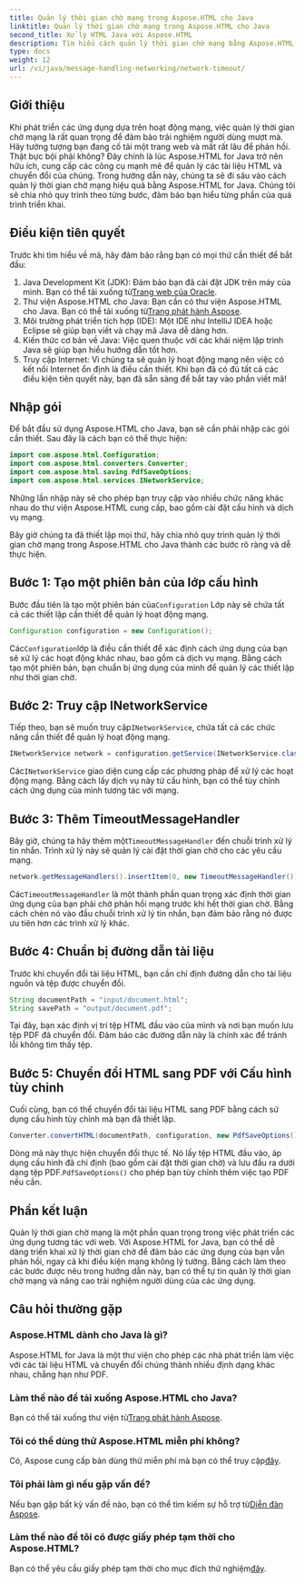 ```yaml
---
title: Quản lý thời gian chờ mạng trong Aspose.HTML cho Java
linktitle: Quản lý thời gian chờ mạng trong Aspose.HTML cho Java
second_title: Xử lý HTML Java với Aspose.HTML
description: Tìm hiểu cách quản lý thời gian chờ mạng bằng Aspose.HTML cho Java trong hướng dẫn toàn diện này. Đảm bảo trải nghiệm người dùng mượt mà với cách xử lý thời gian chờ hiệu quả.
type: docs
weight: 12
url: /vi/java/message-handling-networking/network-timeout/
---
```

## Giới thiệu
Khi phát triển các ứng dụng dựa trên hoạt động mạng, việc quản lý thời gian chờ mạng là rất quan trọng để đảm bảo trải nghiệm người dùng mượt mà. Hãy tưởng tượng bạn đang cố tải một trang web và mất rất lâu để phản hồi. Thật bực bội phải không? Đây chính là lúc Aspose.HTML for Java trở nên hữu ích, cung cấp các công cụ mạnh mẽ để quản lý các tài liệu HTML và chuyển đổi của chúng. Trong hướng dẫn này, chúng ta sẽ đi sâu vào cách quản lý thời gian chờ mạng hiệu quả bằng Aspose.HTML for Java. Chúng tôi sẽ chia nhỏ quy trình theo từng bước, đảm bảo bạn hiểu từng phần của quá trình triển khai.
## Điều kiện tiên quyết
Trước khi tìm hiểu về mã, hãy đảm bảo rằng bạn có mọi thứ cần thiết để bắt đầu:
1.  Java Development Kit (JDK): Đảm bảo bạn đã cài đặt JDK trên máy của mình. Bạn có thể tải xuống từ[Trang web của Oracle](https://www.oracle.com/java/technologies/javase-jdk11-downloads.html).
2.  Thư viện Aspose.HTML cho Java: Bạn cần có thư viện Aspose.HTML cho Java. Bạn có thể tải xuống từ[Trang phát hành Aspose](https://releases.aspose.com/html/java/).
3. Môi trường phát triển tích hợp (IDE): Một IDE như IntelliJ IDEA hoặc Eclipse sẽ giúp bạn viết và chạy mã Java dễ dàng hơn.
4. Kiến thức cơ bản về Java: Việc quen thuộc với các khái niệm lập trình Java sẽ giúp bạn hiểu hướng dẫn tốt hơn.
5. Truy cập Internet: Vì chúng ta sẽ quản lý hoạt động mạng nên việc có kết nối Internet ổn định là điều cần thiết.
Khi bạn đã có đủ tất cả các điều kiện tiên quyết này, bạn đã sẵn sàng để bắt tay vào phần viết mã!
## Nhập gói
Để bắt đầu sử dụng Aspose.HTML cho Java, bạn sẽ cần phải nhập các gói cần thiết. Sau đây là cách bạn có thể thực hiện:
```java
import com.aspose.html.Configuration;
import com.aspose.html.converters.Converter;
import com.aspose.html.saving.PdfSaveOptions;
import com.aspose.html.services.INetworkService;
```
Những lần nhập này sẽ cho phép bạn truy cập vào nhiều chức năng khác nhau do thư viện Aspose.HTML cung cấp, bao gồm cài đặt cấu hình và dịch vụ mạng.

Bây giờ chúng ta đã thiết lập mọi thứ, hãy chia nhỏ quy trình quản lý thời gian chờ mạng trong Aspose.HTML cho Java thành các bước rõ ràng và dễ thực hiện.
## Bước 1: Tạo một phiên bản của lớp cấu hình
 Bước đầu tiên là tạo một phiên bản của`Configuration` Lớp này sẽ chứa tất cả các thiết lập cần thiết để quản lý hoạt động mạng.
```java
Configuration configuration = new Configuration();
```
 Các`Configuration`lớp là điều cần thiết để xác định cách ứng dụng của bạn sẽ xử lý các hoạt động khác nhau, bao gồm cả dịch vụ mạng. Bằng cách tạo một phiên bản, bạn chuẩn bị ứng dụng của mình để quản lý các thiết lập như thời gian chờ.
## Bước 2: Truy cập INetworkService
 Tiếp theo, bạn sẽ muốn truy cập`INetworkService`, chứa tất cả các chức năng cần thiết để quản lý hoạt động mạng.
```java
INetworkService network = configuration.getService(INetworkService.class);
```
 Các`INetworkService` giao diện cung cấp các phương pháp để xử lý các hoạt động mạng. Bằng cách lấy dịch vụ này từ cấu hình, bạn có thể tùy chỉnh cách ứng dụng của mình tương tác với mạng.
## Bước 3: Thêm TimeoutMessageHandler
 Bây giờ, chúng ta hãy thêm một`TimeoutMessageHandler` đến chuỗi trình xử lý tin nhắn. Trình xử lý này sẽ quản lý cài đặt thời gian chờ cho các yêu cầu mạng.
```java
network.getMessageHandlers().insertItem(0, new TimeoutMessageHandler());
```
 Các`TimeoutMessageHandler` là một thành phần quan trọng xác định thời gian ứng dụng của bạn phải chờ phản hồi mạng trước khi hết thời gian chờ. Bằng cách chèn nó vào đầu chuỗi trình xử lý tin nhắn, bạn đảm bảo rằng nó được ưu tiên hơn các trình xử lý khác.
## Bước 4: Chuẩn bị đường dẫn tài liệu
Trước khi chuyển đổi tài liệu HTML, bạn cần chỉ định đường dẫn cho tài liệu nguồn và tệp được chuyển đổi.
```java
String documentPath = "input/document.html";
String savePath = "output/document.pdf";
```
Tại đây, bạn xác định vị trí tệp HTML đầu vào của mình và nơi bạn muốn lưu tệp PDF đã chuyển đổi. Đảm bảo các đường dẫn này là chính xác để tránh lỗi không tìm thấy tệp.
## Bước 5: Chuyển đổi HTML sang PDF với Cấu hình tùy chỉnh
Cuối cùng, bạn có thể chuyển đổi tài liệu HTML sang PDF bằng cách sử dụng cấu hình tùy chỉnh mà bạn đã thiết lập.
```java
Converter.convertHTML(documentPath, configuration, new PdfSaveOptions(), savePath);
```
 Dòng mã này thực hiện chuyển đổi thực tế. Nó lấy tệp HTML đầu vào, áp dụng cấu hình đã chỉ định (bao gồm cài đặt thời gian chờ) và lưu đầu ra dưới dạng tệp PDF.`PdfSaveOptions()` cho phép bạn tùy chỉnh thêm việc tạo PDF nếu cần.
## Phần kết luận
Quản lý thời gian chờ mạng là một phần quan trọng trong việc phát triển các ứng dụng tương tác với web. Với Aspose.HTML for Java, bạn có thể dễ dàng triển khai xử lý thời gian chờ để đảm bảo các ứng dụng của bạn vẫn phản hồi, ngay cả khi điều kiện mạng không lý tưởng. Bằng cách làm theo các bước được nêu trong hướng dẫn này, bạn có thể tự tin quản lý thời gian chờ mạng và nâng cao trải nghiệm người dùng của các ứng dụng.
## Câu hỏi thường gặp
### Aspose.HTML dành cho Java là gì?
Aspose.HTML for Java là một thư viện cho phép các nhà phát triển làm việc với các tài liệu HTML và chuyển đổi chúng thành nhiều định dạng khác nhau, chẳng hạn như PDF.
### Làm thế nào để tải xuống Aspose.HTML cho Java?
 Bạn có thể tải xuống thư viện từ[Trang phát hành Aspose](https://releases.aspose.com/html/java/).
### Tôi có thể dùng thử Aspose.HTML miễn phí không?
 Có, Aspose cung cấp bản dùng thử miễn phí mà bạn có thể truy cập[đây](https://releases.aspose.com/).
### Tôi phải làm gì nếu gặp vấn đề?
 Nếu bạn gặp bất kỳ vấn đề nào, bạn có thể tìm kiếm sự hỗ trợ từ[Diễn đàn Aspose](https://forum.aspose.com/c/html/29).
### Làm thế nào để tôi có được giấy phép tạm thời cho Aspose.HTML?
 Bạn có thể yêu cầu giấy phép tạm thời cho mục đích thử nghiệm[đây](https://purchase.aspose.com/temporary-license/).